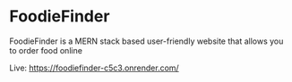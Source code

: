 # FoodieFinder
FoodieFinder is a MERN stack based user-friendly website that allows you to order food online

Live: https://foodiefinder-c5c3.onrender.com/
